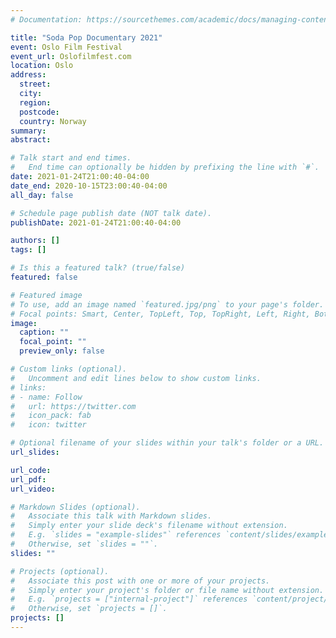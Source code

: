 ```yaml
---
# Documentation: https://sourcethemes.com/academic/docs/managing-content/

title: "Soda Pop Documentary 2021"
event: Oslo Film Festival
event_url: Oslofilmfest.com
location: Oslo
address:
  street:
  city:
  region:
  postcode:
  country: Norway
summary:
abstract:

# Talk start and end times.
#   End time can optionally be hidden by prefixing the line with `#`.
date: 2021-01-24T21:00:40-04:00
date_end: 2020-10-15T23:00:40-04:00
all_day: false

# Schedule page publish date (NOT talk date).
publishDate: 2021-01-24T21:00:40-04:00

authors: []
tags: []

# Is this a featured talk? (true/false)
featured: false

# Featured image
# To use, add an image named `featured.jpg/png` to your page's folder. 
# Focal points: Smart, Center, TopLeft, Top, TopRight, Left, Right, BottomLeft, Bottom, BottomRight.
image:
  caption: ""
  focal_point: ""
  preview_only: false

# Custom links (optional).
#   Uncomment and edit lines below to show custom links.
# links:
# - name: Follow
#   url: https://twitter.com
#   icon_pack: fab
#   icon: twitter

# Optional filename of your slides within your talk's folder or a URL.
url_slides:

url_code:
url_pdf:
url_video:

# Markdown Slides (optional).
#   Associate this talk with Markdown slides.
#   Simply enter your slide deck's filename without extension.
#   E.g. `slides = "example-slides"` references `content/slides/example-slides.md`.
#   Otherwise, set `slides = ""`.
slides: ""

# Projects (optional).
#   Associate this post with one or more of your projects.
#   Simply enter your project's folder or file name without extension.
#   E.g. `projects = ["internal-project"]` references `content/project/deep-learning/index.md`.
#   Otherwise, set `projects = []`.
projects: []
---
```

